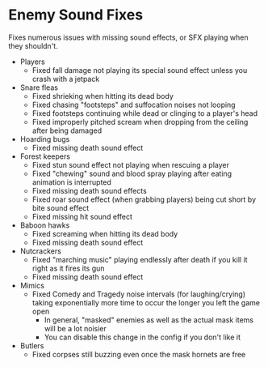 # Enemy Sound Fixes
Fixes numerous issues with missing sound effects, or SFX playing when they shouldn't.
- Players
  - Fixed fall damage not playing its special sound effect unless you crash with a jetpack
- Snare fleas
  - Fixed shrieking when hitting its dead body
  - Fixed chasing "footsteps" and suffocation noises not looping
  - Fixed footsteps continuing while dead or clinging to a player's head
  - Fixed improperly pitched scream when dropping from the ceiling after being damaged
- Hoarding bugs
  - Fixed missing death sound effect
- Forest keepers
  - Fixed stun sound effect not playing when rescuing a player
  - Fixed "chewing" sound and blood spray playing after eating animation is interrupted
  - Fixed missing death sound effects
  - Fixed roar sound effect (when grabbing players) being cut short by bite sound effect
  - Fixed missing hit sound effect
- Baboon hawks
  - Fixed screaming when hitting its dead body
  - Fixed missing death sound effect
- Nutcrackers
  - Fixed "marching music" playing endlessly after death if you kill it right as it fires its gun
  - Fixed missing death sound effect
- Mimics
  - Fixed Comedy and Tragedy noise intervals (for laughing/crying) taking exponentially more time to occur the longer you left the game open
    - In general, "masked" enemies as well as the actual mask items will be a lot noisier
    - You can disable this change in the config if you don't like it
- Butlers
  - Fixed corpses still buzzing even once the mask hornets are free